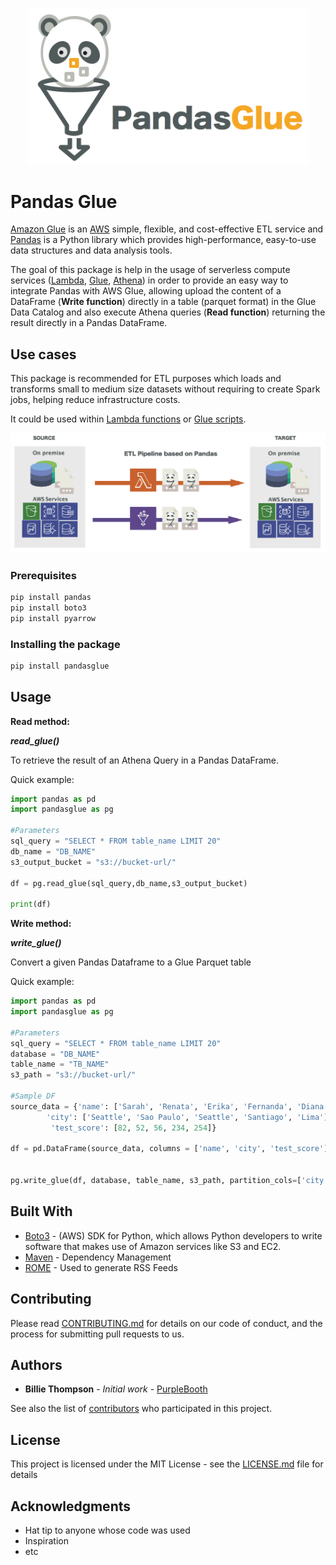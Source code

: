 
<p align="center">
  <img src="https://github.com/andresmao/test/blob/master/pandas_glue_logo_2.png" width="450" title="Pandas Glue">
</p>

# Pandas Glue

[Amazon Glue](https://aws.amazon.com/glue/) is an [AWS](https://aws.amazon.com/) simple, flexible, and cost-effective ETL service and [Pandas](https://pandas.pydata.org/) is a Python library which provides high-performance, easy-to-use data structures and data analysis tools.

The goal of this package is help in the usage of serverless compute services ([Lambda](https://aws.amazon.com/glue/), [Glue](https://aws.amazon.com/lambda/), [Athena](https://aws.amazon.com/athena/)) in order to provide an easy way to integrate Pandas with  AWS Glue,  allowing upload the content of a DataFrame (**Write function**) directly in a table (parquet format) in the Glue Data Catalog and also execute Athena queries (**Read function**) returning the result directly in a Pandas DataFrame.

## Use cases

This package is recommended for ETL purposes which loads and transforms small to medium size datasets without requiring to create Spark jobs, helping reduce infrastructure costs.

It could be used within [Lambda functions](https://docs.aws.amazon.com/lambda/latest/dg/lambda-introduction-function.html)  or [Glue scripts](https://docs.aws.amazon.com/glue/latest/dg/aws-glue-programming-python.html).

<p align="center">
  <img src="https://github.com/andresmao/test/blob/master/PandasGlue_ETL_workflow.png" width="700"  title="ETL Workflow">
</p>

### Prerequisites

```python
pip install pandas
pip install boto3
pip install pyarrow 
```

### Installing the package

```python
pip install pandasglue
```

## Usage 

**Read method:**

***read_glue()***

To retrieve the result of an Athena Query in a Pandas DataFrame.

Quick example:

```python
import pandas as pd
import pandasglue as pg

#Parameters
sql_query = "SELECT * FROM table_name LIMIT 20" 
db_name = "DB_NAME"
s3_output_bucket = "s3://bucket-url/"

df = pg.read_glue(sql_query,db_name,s3_output_bucket)

print(df)

```

**Write method:**

***write_glue()***

Convert a given Pandas Dataframe to a Glue Parquet table

Quick example:

```python
import pandas as pd
import pandasglue as pg

#Parameters
sql_query = "SELECT * FROM table_name LIMIT 20" 
database = "DB_NAME"
table_name = "TB_NAME"
s3_path = "s3://bucket-url/"

#Sample DF
source_data = {'name': ['Sarah', 'Renata', 'Erika', 'Fernanda', 'Diana'], 
        'city': ['Seattle', 'Sao Paulo', 'Seattle', 'Santiago', 'Lima'],
         'test_score': [82, 52, 56, 234, 254]}
         
df = pd.DataFrame(source_data, columns = ['name', 'city', 'test_score'])


pg.write_glue(df, database, table_name, s3_path, partition_cols=['city'])


```

## Built With

* [Boto3](https://boto3.amazonaws.com/v1/documentation/api/latest/index.html) - (AWS) SDK for Python, which allows Python developers to write software that makes use of Amazon services like S3 and EC2.
* [Maven](https://maven.apache.org/) - Dependency Management
* [ROME](https://rometools.github.io/rome/) - Used to generate RSS Feeds

## Contributing

Please read [CONTRIBUTING.md](https://gist.github.com/PurpleBooth/b24679402957c63ec426) for details on our code of conduct, and the process for submitting pull requests to us.

## Authors

* **Billie Thompson** - *Initial work* - [PurpleBooth](https://github.com/PurpleBooth)

See also the list of [contributors](https://github.com/your/project/contributors) who participated in this project.

## License

This project is licensed under the MIT License - see the [LICENSE.md](LICENSE.md) file for details

## Acknowledgments

* Hat tip to anyone whose code was used
* Inspiration
* etc
